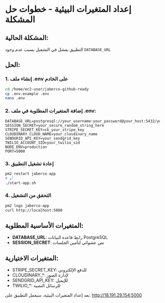 # إعداد المتغيرات البيئية - خطوات حل المشكلة

## المشكلة الحالية:
التطبيق يفشل في التشغيل بسبب عدم وجود `DATABASE_URL`

## الحل:

### 1. إنشاء ملف .env على الخادم
```bash
cd /home/ec2-user/jaberco-github-ready
cp .env.example .env
nano .env
```

### 2. إضافة المتغيرات المطلوبة في ملف .env:
```env
DATABASE_URL=postgresql://your_username:your_password@your_host:5432/your_database
SESSION_SECRET=your_secure_random_string_here
STRIPE_SECRET_KEY=sk_your_stripe_key
CLOUDINARY_CLOUD_NAME=your_cloudinary_name
SENDGRID_API_KEY=your_sendgrid_key
TWILIO_ACCOUNT_SID=your_twilio_sid
NODE_ENV=production
PORT=5000
```

### 3. إعادة تشغيل التطبيق
```bash
pm2 restart jaberco-app
# أو
./start-app.sh
```

### 4. التحقق من التشغيل
```bash
pm2 logs jaberco-app
curl http://localhost:5000
```

## المتغيرات الأساسية المطلوبة:
- **DATABASE_URL**: رابط قاعدة البيانات PostgreSQL
- **SESSION_SECRET**: نص عشوائي لتأمين الجلسات

## المتغيرات الاختيارية:
- STRIPE_SECRET_KEY: للدفع الإلكتروني
- CLOUDINARY_*: لإدارة الصور
- SENDGRID_API_KEY: للإيميل
- TWILIO_*: للرسائل النصية

بعد إعداد المتغيرات البيئية، سيعمل التطبيق على:
http://18.191.29.154:5000